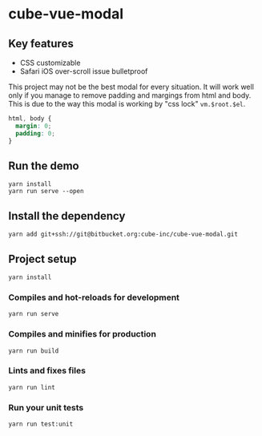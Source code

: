 # cube-vue-modal

## Key features

- CSS customizable
- Safari iOS over-scroll issue bulletproof

This project may not be the best modal for every situation.
It will work well only if you manage to remove padding and margings from html and body.
This is due to the way this modal is working by "css lock" `vm.$root.$el`.

```css
html, body {
  margin: 0;
  padding: 0;
}
```

## Run the demo
```
yarn install
yarn run serve --open
```

## Install the dependency

```
yarn add git+ssh://git@bitbucket.org:cube-inc/cube-vue-modal.git
```

## Project setup
```
yarn install
```

### Compiles and hot-reloads for development
```
yarn run serve
```

### Compiles and minifies for production
```
yarn run build
```

### Lints and fixes files
```
yarn run lint
```

### Run your unit tests
```
yarn run test:unit
```
